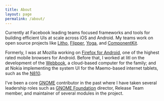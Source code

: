 ```yaml
---
title: About
layout: page
permalink: /about/
---
```


Currently at Facebook leading teams focused frameworks and tools for
building efficient UIs at scale across iOS and Android. My teams work
on open source projects like [Litho](https://fblitho.com),
[Flipper](https://fbflipper.com), [Yoga](https://yogalayout.com), and
[ComponentKit](http://componentkit.org).

Formerly, I was at Mozilla working on [Firefox for
Android](https://www.mozilla.org/firefox/mobile/), one of the highest rated
mobile browsers for Android. Before that, I worked at litl on the development
of the [Webbook](https://en.wikipedia.org/wiki/Litl), a cloud-based
computer for the family; and at Nokia implementing the system UI for the
Maemo-based internet tablets, such as the
[N810](https://en.wikipedia.org/wiki/Nokia_N810).

I’ve been a core [GNOME](https://www.gnome.org) contributor in the past where I
have taken several leadership roles such as [GNOME
Foundation](https://www.gnome.org/foundation/) director, Release Team member,
and maintainer of several modules in the project.
